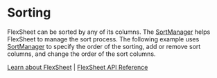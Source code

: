 Sorting
=======

FlexSheet can be sorted by any of its columns. The [SortManager](https://www.grapecity.com/wijmo/api/classes/wijmo_grid_sheet.sortmanager.html) helps FlexSheet to manage the sort process. The following example uses [SortManager](https://www.grapecity.com/wijmo/api/classes/wijmo_grid_sheet.sortmanager.html) to specify the order of the sorting, add or remove sort columns, and change the order of the sort columns.

[Learn about FlexSheet](https://www.grapecity.com/wijmo-flexsheet) | [FlexSheet API Reference](https://www.grapecity.com/wijmo/api/classes/wijmo_grid_sheet.flexsheet.html)